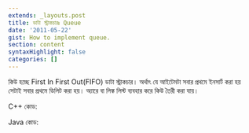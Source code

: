 ```yaml
---
extends: _layouts.post
title: ডাটা স্ট্রাকচারঃ Queue
date: '2011-05-22'
gist: How to implement queue.
section: content
syntaxHighlight: false
categories: []
---
```


কিউ হচ্ছে First In First Out(FIFO) ডাটা স্ট্রাকচার। অর্থাৎ যে আইটেমটা সবার প্রথমে ইনসার্ট করা হয় সেটাই সবার প্রথমে ডিলিট করা হয়। অ্যারে বা লিঙ্ক লিস্ট ব্যবহার করে কিউ তৈরী করা যায়।

C++ কোড:

<script src="https://gist.github.com/milon/226667ba3cf82f3e0a9ddb3b6e2a0c0e.js">
</script>

Java কোড:

<script src="https://gist.github.com/milon/8a1eef37a662806849ee27503e35eb30.js">
</script>
